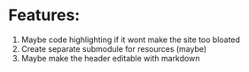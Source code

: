 # Features:
1. Maybe code highlighting if it wont make the site too bloated
2. Create separate submodule for resources (maybe)
3. Maybe make the header editable with markdown